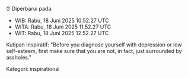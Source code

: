 ⏰ Diperbarui pada:
- WIB: Rabu, 18 Juni 2025 10.52.27 UTC
- WITA: Rabu, 18 Juni 2025 11.52.27 UTC
- WIT: Rabu, 18 Juni 2025 12.52.27 UTC

Kutipan Inspiratif:
"Before you diagnose yourself with depression or low self-esteem, first make sure that you are not, in fact, just surrounded by assholes."


Kategori: inspirational

